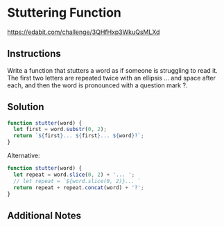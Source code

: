 # Stuttering Function

https://edabit.com/challenge/3QHfHxp3WkuQsMLXd

## Instructions

Write a function that stutters a word as if someone is struggling to read it. The first two letters are repeated twice with an ellipsis ... and space after each, and then the word is pronounced with a question mark ?.

## Solution

```javascript
function stutter(word) {
  let first = word.substr(0, 2);
  return `${first}... ${first}... ${word}?`;
}
```

Alternative:

```javascript
function stutter(word) {
  let repeat = word.slice(0, 2) + '... ';
  // let repeat = `${word.slice(0, 2)}... `
  return repeat + repeat.concat(word) + '?';
}
```

## Additional Notes
